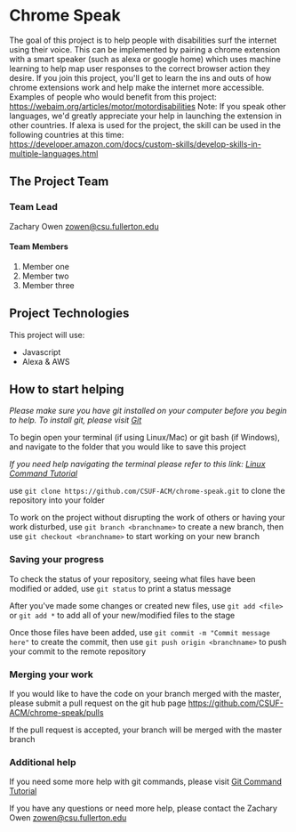 # Chrome Speak

The goal of this project is to help people with disabilities surf the internet using their voice. This can be implemented by pairing a chrome extension with a smart speaker (such as alexa or google home) which uses machine learning to help map user responses to the correct browser action they desire. If you join this project, you'll get to learn the ins and outs of how chrome extensions work and help make the internet more accessible. Examples of people who would benefit from this project: https://webaim.org/articles/motor/motordisabilities Note: If you speak other languages, we'd greatly appreciate your help in launching the extension in other countries. If alexa is used for the project, the skill can be used in the following countries at this time: https://developer.amazon.com/docs/custom-skills/develop-skills-in-multiple-languages.html

## The Project Team

### Team Lead
Zachary Owen zowen@csu.fullerton.edu
#### Team Members
  1. Member one
  2. Member two
  3. Member three

## Project Technologies

This project will use:
  * Javascript
  * Alexa & AWS

## How to start helping
*Please make sure you have git installed on your computer before you begin to help. To install git, please visit [Git](https://git-scm.com/downloads)*

To begin open your terminal (if using Linux/Mac) or git bash (if Windows), and navigate to the folder that you would like to save this project

*If you need help navigating the terminal please refer to this link: [Linux Command Tutorial](https://maker.pro/linux/tutorial/basic-linux-commands-for-beginners)*

use `git clone https://github.com/CSUF-ACM/chrome-speak.git` to clone the repository into your folder

To work on the project without disrupting the work of others or having your work disturbed, use `git branch <branchname>` to create a new branch, then use `git checkout <branchname>` to start working on your new branch

### Saving your progress

To check the status of your repository, seeing what files have been modified or added, use `git status` to print a status message

After you've made some changes or created new files, use `git add <file>` or `git add *` to add all of your new/modified files to the stage

Once those files have been added, use `git commit -m "Commit message here"` to create the commit, then use `git push origin <branchname>` to push your commit to the remote repository

### Merging your work

If you would like to have the code on your branch merged with the master, please submit a pull request on the git hub page https://github.com/CSUF-ACM/chrome-speak/pulls

If the pull request is accepted, your branch will be merged with the master branch

### Additional help

If you need some more help with git commands, please visit [Git Command Tutorial](https://confluence.atlassian.com/bitbucketserver/basic-git-commands-776639767.html)

If you have any questions or need more help, please contact the Zachary Owen zowen@csu.fullerton.edu
